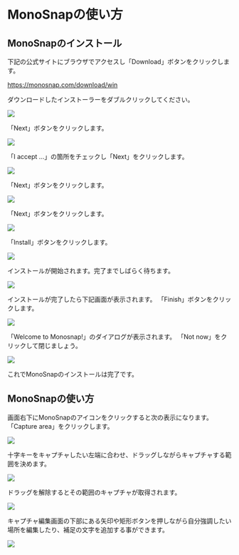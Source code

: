 # MonoSnapの使い方

## MonoSnapのインストール

下記の公式サイトにブラウザでアクセスし「Download」ボタンをクリックします。

https://monosnap.com/download/win

ダウンロードしたインストーラーをダブルクリックしてください。

![](https://www.image-pit.com/monosnap/download.png)

「Next」ボタンをクリックします。

![](https://www.image-pit.com/monosnap/install1.png)

「I accept ...」の箇所をチェックし「Next」をクリックします。

![](https://www.image-pit.com/monosnap/install2.png)

「Next」ボタンをクリックします。

![](https://www.image-pit.com/monosnap/install3.png)

「Next」ボタンをクリックします。

![](https://www.image-pit.com/monosnap/install4.png)

「Install」ボタンをクリックします。

![](https://www.image-pit.com/monosnap/install5.png)

インストールが開始されます。完了までしばらく待ちます。

![](https://www.image-pit.com/monosnap/install6.png)

インストールが完了したら下記画面が表示されます。
「Finish」ボタンをクリックします。

![](https://www.image-pit.com/monosnap/install7.png)

「Welcome to Monosnap!」のダイアログが表示されます。
「Not now」をクリックして閉じましょう。

![](https://www.image-pit.com/monosnap/install8.png)

これでMonoSnapのインストールは完了です。

## MonoSnapの使い方

画面右下にMonoSnapのアイコンをクリックすると次の表示になります。
「Capture area」をクリックします。

![](https://www.image-pit.com/monosnap/usage1.png)

十字キーをキャプチャしたい左端に合わせ、ドラッグしながらキャプチャする範囲を決めます。

![](https://www.image-pit.com/monosnap/usage3.png)

ドラッグを解除するとその範囲のキャプチャが取得されます。

![](https://www.image-pit.com/monosnap/usage4.png)

キャプチャ編集画面の下部にある矢印や矩形ボタンを押しながら自分強調したい場所を編集したり、補足の文字を追加する事ができます。

![](https://www.image-pit.com/monosnap/usage5.png)